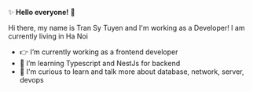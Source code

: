 ✨ **Hello everyone!** 🌟

Hi there, my name is Tran Sy Tuyen and I'm working as a Developer!
I am currently living in Ha Noi

- 👉 I’m currently working as a frontend developer
- 🌱 I’m learning Typescript and NestJs for backend
- 🔭 I'm curious to learn and talk more about database, network, server, devops
